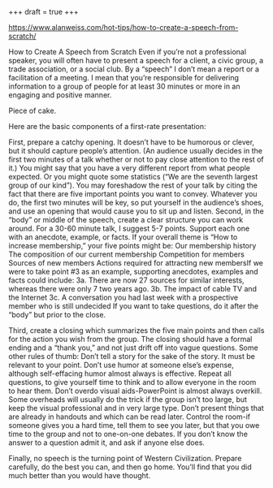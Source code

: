 +++
draft = true
+++

https://www.alanweiss.com/hot-tips/how-to-create-a-speech-from-scratch/

How to Create A Speech from Scratch
Even if you’re not a professional speaker, you will often have to present a speech for a client, a civic group, a trade association, or a social club. By a “speech” I don’t mean a report or a facilitation of a meeting. I mean that you’re responsible for delivering information to a group of people for at least 30 minutes or more in an engaging and positive manner.

Piece of cake.

Here are the basic components of a first-rate presentation:

First, prepare a catchy opening. It doesn’t have to be humorous or clever, but it should capture people’s attention. (An audience usually decides in the first two minutes of a talk whether or not to pay close attention to the rest of it.) You might say that you have a very different report from what people expected. Or you might quote some statistics (“We are the seventh largest group of our kind”). You may foreshadow the rest of your talk by citing the fact that there are five important points you want to convey. Whatever you do, the first two minutes will be key, so put yourself in the audience’s shoes, and use an opening that would cause you to sit up and listen.
Second, in the “body” or middle of the speech, create a clear structure you can work around. For a 30-60 minute talk, I suggest 5-7 points. Support each one with an anecdote, example, or facts. If your overall theme is “How to increase membership,” your five points might be:
Our membership history
The composition of our current membership
Competition for members
Sources of new members
Actions required for attracting new membersIf we were to take point #3 as an example, supporting anecdotes, examples and facts could include:
3a.	There are now 27 sources for similar interests, whereas there were only 7 two years ago.
3b.	The impact of cable TV and the Internet
3c.	A conversation you had last week with a prospective member who is still undecided
If you want to take questions, do it after the “body” but prior to the close.

Third, create a closing which summarizes the five main points and then calls for the action you wish from the group. The closing should have a formal ending and a “thank you,” and not just drift off into vague questions.
Some other rules of thumb: Don’t tell a story for the sake of the story. It must be relevant to your point. Don’t use humor at someone else’s expense, although self-effacing humor almost always is effective. Repeat all questions, to give yourself time to think and to allow everyone in the room to hear them. Don’t overdo visual aids-PowerPoint is almost always overkill. Some overheads will usually do the trick if the group isn’t too large, but keep the visual professional and in very large type. Don’t present things that are already in handouts and which can be read later. Control the room-if someone gives you a hard time, tell them to see you later, but that you owe time to the group and not to one-on-one debates. If you don’t know the answer to a question admit it, and ask if anyone else does.

Finally, no speech is the turning point of Western Civilization. Prepare carefully, do the best you can, and then go home. You’ll find that you did much better than you would have thought.
